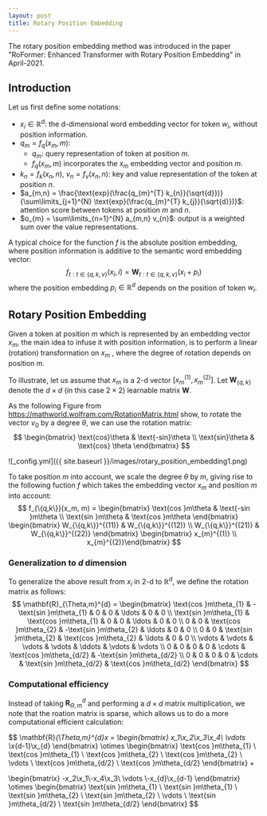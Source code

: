```yaml
---
layout: post
title: Rotary Position Embedding
---
```


The rotary position embedding method was introduced in the paper "RoFormer: Enhanced Transformer with Rotary Position Embedding" in April-2021. 

## Introduction

Let us first define some notations:
* $x_i \in \mathbb{R}^{d}$: the d-dimensional word embedding vector for token $w_i$, without position information. 
* $q_m = f_{q}(x_m, m)$:
	* $q_m$: query representation of token at position $m$.
	* $f_{q}(x_m, m)$ incorporates the $x_m$ embedding vector and position $m$. 
* $k_n = f_{k}(x_n, n)$, $v_n = f_{v}(x_n, n)$: key and value representation of the token at position $n$.
* $a_{m,n} = \frac{\text{exp}(\frac{q_{m}^{T} k_{n}}{\sqrt{d}})}{\sum\limits_{j=1}^{N} \text{exp}(\frac{q_{m}^{T} k_{j}}{\sqrt{d}})}$: attention score between tokens at position $m$ and $n$.
* $o_{m} = \sum\limits_{n=1}^{N} a_{m,n} v_{n}$: output is a weighted sum over the value representations.

A typical choice for the function $f$ is the absolute position embedding, where position information is additive to the semantic word embedding vector:
$$f_{t: t \in \{q,k,v\}}(x_i, i) = \mathbf{W}_{t: t \in \{q,k,v\}}(x_i + p_i)$$
where the position embedding $p_i \in \mathbb{R}^{d}$ depends on the position of token $w_i$.

## Rotary Position Embedding
Given a token at position $m$ which is represented by an embedding vector $x_m$, the main idea to infuse it with position information, is to perform a linear (rotation) transformation on $x_m$ , where the degree of rotation depends on position $m$.

To illustrate, let us assume that $x_m$ is a 2-d vector $[x_{m}^{(1)}, x_{m}^{(2)}]$. Let $\mathbf{W}_{\{q,k\}}$ denote the $d \times d$ (in this case $2 \times 2$) learnable matrix $\mathbf{W}$. 

As the following Figure from https://mathworld.wolfram.com/RotationMatrix.html show, to rotate the vector $v_0$ by a degree $\theta$, we can use the rotation matrix:
$$
\begin{bmatrix} \text{cos}\theta & \text{-sin}\theta \\ \text{sin}\theta & \text{cos} \theta \end{bmatrix}
$$

![_config.yml]({{ site.baseurl }}/images/rotary_position_embedding1.png)

To take position $m$ into account, we scale the degree $\theta$ by $m$, giving rise to the following fuction $f$ which takes the embedding vector $x_m$ and position $m$ into account:
$$
f_{\{q,k\}}(x_m, m) = \begin{bmatrix} \text{cos }m\theta & \text{-sin }m\theta \\ \text{sin }m\theta & \text{cos }m\theta \end{bmatrix}
\begin{bmatrix} W_{\{q,k\}}^{(11)} & W_{\{q,k\}}^{(12)} \\ W_{\{q,k\}}^{(21)} & W_{\{q,k\}}^{(22)} \end{bmatrix}
\begin{bmatrix} x_{m}^{(1)} \\ x_{m}^{(2)}\end{bmatrix}
$$

### Generalization to $d$ dimension
To generalize the above result from $x_i$ in 2-d to $\mathbb{R}^{d}$, we define the rotation matrix as follows:
$$
\mathbf{R}_{\Theta,m}^{d} = \begin{bmatrix} \text{cos }m\theta_{1} & -\text{sin }m\theta_{1} & 0 & 0 & \ldots & 0 & 0 \\ 
\text{sin }m\theta_{1} & \text{cos }m\theta_{1} & 0 & 0 & \ldots & 0 & 0 \\ 
0 & 0 & \text{cos }m\theta_{2} & -\text{sin }m\theta_{2} & \ldots & 0 & 0 \\ 
0 & 0 & \text{sin }m\theta_{2} & \text{cos }m\theta_{2} & \ldots & 0 & 0 \\
\vdots & \vdots & \vdots & \vdots & \ddots & \vdots & \vdots \\
0 & 0 & 0 & 0 & \cdots & \text{cos }m\theta_{d/2} & -\text{sin }m\theta_{d/2} \\
0 & 0 & 0 & 0 & \cdots & \text{sin }m\theta_{d/2} & \text{cos }m\theta_{d/2}
\end{bmatrix}
$$

### Computational efficiency
Instead of taking $\mathbf{R}_{\Theta,m}^{d}$ and performing a $d \times d$ matrix multiplication, we note that the roation matrix is sparse, which allows us to do a more computational efficient calculation:

$$
\mathbf{R}_{\Theta,m}^{d}x =
\begin{bmatrix} x_1\\x_2\\x_3\\x_4\\ \vdots \\x_{d-1}\\x_{d} \end{bmatrix} \otimes
\begin{bmatrix} \text{cos }m\theta_{1} \\ \text{cos }m\theta_{1} \\ \text{cos }m\theta_{2} \\ \text{cos }m\theta_{2} \\ \vdots \\ \text{cos }m\theta_{d/2} \\ \text{cos }m\theta_{d/2} \end{bmatrix} +

\begin{bmatrix} -x_2\\x_1\\-x_4\\x_3\\ \vdots \\-x_{d}\\x_{d-1} \end{bmatrix} \otimes
\begin{bmatrix} \text{sin }m\theta_{1} \\ \text{sin }m\theta_{1} \\ \text{sin }m\theta_{2} \\ \text{sin }m\theta_{2} \\ \vdots \\ \text{sin }m\theta_{d/2} \\ \text{sin }m\theta_{d/2} \end{bmatrix}
$$
